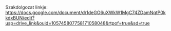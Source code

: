 Szakdolgozat linkje:
https://docs.google.com/document/d/1deGO6uXWkW1MgC74ZDamNqtP0kkdxBUN/edit?usp=drive_link&ouid=105745807758171058048&rtpof=true&sd=true